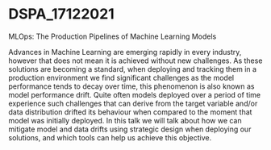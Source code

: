 # DSPA_17122021
MLOps: The Production Pipelines of Machine Learning Models

Advances in Machine Learning are emerging rapidly in every industry, however that does not mean it is achieved without new challenges. As these solutions are becoming a standard, when deploying and tracking them in a production environment we find significant challenges as the model performance tends to decay over time, this phenomenon is also known as model performance drift. Quite often models deployed over a period of time experience such challenges that can derive from the target variable and/or data distribution drifted its behaviour when compared to the moment that model was initially deployed. In this talk we will talk about how we can mitigate model and data drifts using strategic design when deploying our solutions, and which tools can help us achieve this objective.
